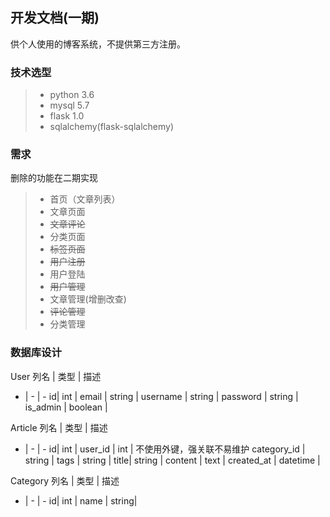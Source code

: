 ## 开发文档(一期)

供个人使用的博客系统，不提供第三方注册。

### 技术选型

> - python 3.6
> - mysql 5.7
> - flask 1.0
> - sqlalchemy(flask-sqlalchemy)

### 需求

删除的功能在二期实现

> - 首页（文章列表）
> - 文章页面
> - ~~文章评论~~
> - 分类页面
> - ~~标签页面~~
> - ~~用户注册~~
> - 用户登陆
> - ~~用户管理~~
> - 文章管理(增删改查)
> - ~~评论管理~~
> - 分类管理

### 数据库设计

User
列名 | 类型 | 描述
 - | - | - 
id| int |
email | string |
username | string |
password | string |
is_admin | boolean | 

Article
列名 | 类型 | 描述
 - | - | - 
 id| int |
user_id | int | 不使用外键，强关联不易维护
category_id | string | 
tags | string |
title| string | 
content | text |
created_at | datetime | 

Category
列名 | 类型 | 描述
 - | - | - 
id| int |
name | string| 
